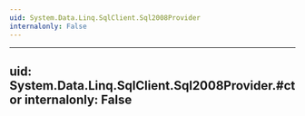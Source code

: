 ```yaml
---
uid: System.Data.Linq.SqlClient.Sql2008Provider
internalonly: False
---
```


---
uid: System.Data.Linq.SqlClient.Sql2008Provider.#ctor
internalonly: False
---
